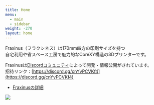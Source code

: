 ```yaml
---
title: Home
menu:
  - main
  - sidebar
weight: -270
layout: home
---
```


Fraxinus（フラクシネス）は170mm四方の印刷サイズを持つ  
自宅利用や省スペース工房で魅力的なCoreXY構造の3Dプリンターです。

Fraxinusは[Discordコミュニティ](https://discord.gg/cnYvPCVKf4)によって開発・情報公開がされています。  
招待リンク：[https://discord.gg/cnYvPCVKf4](https://discord.gg/cnYvPCVKf4)

* [Fraxinusの詳細](/about)

![](/images/Fraxinus2.jpg)